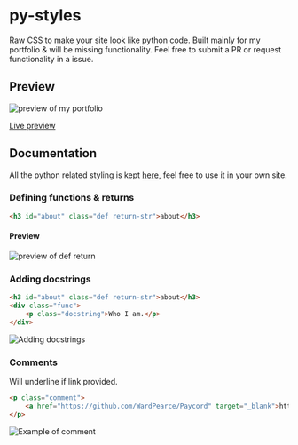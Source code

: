 # py-styles
Raw CSS to make your site look like python code. Built mainly for my portfolio & will be missing functionality. Feel free to submit a PR or request functionality in a issue.

## Preview
![preview of my portfolio](https://i.imgur.com/9chBLhu.png)

[Live preview](https://wardpearce.com)


## Documentation
All the python related styling is kept [here](/assets/css/python.css), feel free to use it in your own site.

### Defining functions & returns
```html
<h3 id="about" class="def return-str">about</h3>
```
#### Preview
![preview of def return](https://i.imgur.com/IlAlCu4.png)

### Adding docstrings
```html
<h3 id="about" class="def return-str">about</h3>
<div class="func">
    <p class="docstring">Who I am.</p>
</div>
```
![Adding docstrings](https://i.imgur.com/AleSRap.png)

### Comments
Will underline if link provided.
```html
<p class="comment">
    <a href="https://github.com/WardPearce/Paycord" target="_blank">https://github.com/WardPearce/Paycord</a>
</p>
```
![Example of comment](https://i.imgur.com/OjriBfb.png)
